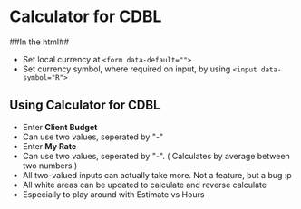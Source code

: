 # Calculator for CDBL

##In the html##
- Set local currency at `<form data-default="">`
- Set currency symbol, where required on input, by using `<input data-symbol="R">`


## Using Calculator for CDBL ##
- Enter **Client Budget**
- Can use two values, seperated by "-"
- Enter **My Rate**
- Can use two values, seperated by "-". ( Calculates by average between two numbers )
- All two-valued inputs can actually take more. Not a feature, but a bug :p
- All white areas can be updated to calculate and reverse calculate
- Especially to play around with Estimate vs Hours
